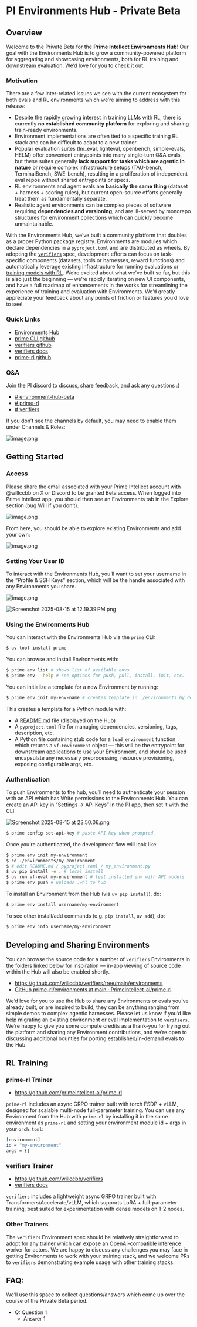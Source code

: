 # PI Environments Hub - Private Beta

## Overview

Welcome to the Private Beta for the **Prime Intellect Environments Hub**! Our goal with the Environments Hub is to grow a community-powered platform for aggregating and showcasing environments, both for RL training and downstream evaluation. We’d love for you to check it out.

### Motivation

There are a few inter-related issues we see with the current ecosystem for both evals and RL environments which we’re aiming to address with this release:

- Despite the rapidly growing interest in training LLMs with RL, there is currently **no established community platform** for exploring and sharing train-ready environments.
- Environment implementations are often tied to a specific training RL stack and can be difficult to adapt to a new trainer.
- Popular evaluation suites (lm_eval, lighteval, openbench, simple-evals, HELM) offer convenient entrypoints into many single-turn Q&A evals, but these suites generally **lack support for tasks which are agentic in nature** or require complex infrastructure setups (TAU-bench, TerminalBench, SWE-bench), resulting in a proliferation of independent eval repos without shared entrypoints or specs.
- RL environments and agent evals are **basically the same thing** (dataset + harness + scoring rules), but current open-source efforts generally treat them as fundamentally separate.
- Realistic agent environments can be complex pieces of software requiring **dependencies and versioning**, and are ill-served by monorepo structures for environment collections which can quickly become unmaintainable.

With the Environments Hub, we’ve built a community platform that doubles as a proper Python package registry. Environments are modules which declare dependencies in a `pyproject.toml` and are distributed as wheels. By adopting the [`verifiers`](https://github.com/willccbb/verifiers) spec, development efforts can focus on task-specific components (datasets, tools or harnesses, reward functions) and automatically leverage existing infrastructure for running evaluations or [training models with RL](https://github.com/primeintellect-ai/prime-rl). We’re excited about what we’ve built so far, but this is also just the beginning — we’re rapidly iterating on new UI components, and have a full roadmap of enhancements in the works for streamlining the experience of training and evaluation with Environments. We’d greatly appreciate your feedback about any points of friction or features you’d love to see!

### Quick Links

- [Environments Hub](https://app.primeintellect.ai/dashboard/environments)
- [prime CLI github](https://github.com/PrimeIntellect-ai/prime-cli)
- [verifiers github](https://github.com/willccbb/verifiers)
- [verifiers docs](https://verifiers.readthedocs.io/en/latest/)
- [prime-rl github](https://github.com/primeintellect-ai/prime-rl)

### Q&A

Join the PI discord to discuss, share feedback, and ask any questions :)

- [# environment-hub-beta](https://discord.gg/MfHggUJA)
- [# prime-rl](https://discord.gg/DHBY3xGZ)
- [# verifiers](https://discord.gg/vCkh3VVa)

If you don’t see the channels by default, you may need to enable them under Channels & Roles:

![image.png](image.png)

## Getting Started

### Access

Please share the email associated with your Prime Intellect account with @willccbb on X or Discord to be granted Beta access. When logged into Prime Intellect app, you should then see an Environments tab in the Explore section (bug Will if you don’t). 

![image.png](image%201.png)

From here, you should be able to explore existing Environments and add your own:

![image.png](image%202.png)

### Setting Your User ID

To interact with the Environments Hub, you’ll want to set your username in the “Profile & SSH Keys” section, which will be the handle associated with any Environments you share.

![image.png](image%203.png)

![Screenshot 2025-08-15 at 12.19.39 PM.png](Screenshot_2025-08-15_at_12.19.39_PM.png)

### Using the Environments Hub

You can interact with the Environments Hub via the `prime` CLI:

```bash
$ uv tool install prime
```

You can browse and install Environments with:

```bash
$ prime env list # shows list of available envs
$ prime env --help # see options for push, pull, install, init, etc.
```

You can initialize a template for a new Environment by running:

```bash
$ prime env init my-env-name # creates template in ./environments by default
```

This creates a template for a Python module with:

- A [README.md](http://README.md) file (displayed on the Hub)
- A `pyproject.toml` file for managing dependencies, versioning, tags, description, etc.
- A Python file containing stub code for a `load_environment` function which returns a `vf.Environment` object — this will be the entrypoint for downstream applications to use your Environment, and should be used encapsulate any necessary preprocessing, resource provisioning, exposing configurable args, etc.

### Authentication

To push Environments to the hub, you’ll need to authenticate your session with an API which has Write permissions to the Environments Hub. You can create an API key in “Settings → API Keys” in the PI app, then set it with the CLI:

![Screenshot 2025-08-15 at 23.50.06.png](Screenshot_2025-08-15_at_23.50.06.png)

```bash
$ prime config set-api-key # paste API key when prompted
```

Once you’re authenticated, the development flow will look like: 

```bash
$ prime env init my-environment
$ cd ./environments/my_environment 
$ # edit README.md / pyproject.toml / my_environment.py
$ uv pip install -e . # local install
$ uv run vf-eval my-environment # test installed env with API models
$ prime env push # uploads .whl to hub
```

To install an Environment from the Hub (via `uv pip install`), do:

```bash
$ prime env install username/my-environment 
```

To see other install/add commands (e.g. `pip install`, `uv add`), do:

```bash
$ prime env info username/my-environment
```

## Developing and Sharing Environments

You can browse the source code for a number of `verifiers` Environments in the folders linked below for inspiration — in-app viewing of source code within the Hub will also be enabled shortly.

- https://github.com/willccbb/verifiers/tree/main/environments
- [GitHub prime-rl/environments at main · PrimeIntellect-ai/prime-rl](https://github.com/PrimeIntellect-ai/prime-environments)

We’d love for you to use the Hub to share any Environments or evals you’ve already built, or are inspired to build; they can be anything ranging from simple demos to complex agentic harnesses. Please let us know if you’d like help migrating an existing environment or eval implementation to `verifiers`. We’re happy to give you some compute credits as a thank-you for trying out the platform and sharing any Environment contributions, and we’re open to discussing additional bounties for porting established/in-demand evals to the Hub.

## RL Training

### prime-rl Trainer

- https://github.com/primeintellect-ai/prime-rl

`prime-rl` includes an async GRPO trainer built with torch FSDP + vLLM, designed for scalable multi-node full-parameter training. You can use any Environment from the Hub with `prime-rl` by installing it in the same environment as `prime-rl` and setting your environment module id + args in your `orch.toml`:

```bash
[environment]
id = "my-environment"
args = {}
```

### verifiers Trainer

- https://github.com/willccbb/verifiers
- [verifiers docs](https://verifiers.readthedocs.io/en/latest/)

`verifiers` includes a lightweight async GRPO trainer built with Transformers/Accelerate/vLLM, which supports LoRA + full-parameter training, best suited for experimentation with dense models on 1-2 nodes. 

### Other Trainers

The `verifiers` Environment spec should be relatively straightforward to adopt for any trainer which can expose an OpenAI-compatible inference worker for actors. We are happy to discuss any challenges you may face in getting Environments to work with your training stack, and we welcome PRs to `verifiers` demonstrating example usage with other training stacks. 

## FAQ:

We’ll use this space to collect questions/answers which come up over the course of the Private Beta period.

- Q: Question 1
    - Answer 1